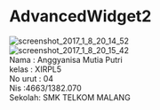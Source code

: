 # AdvancedWidget2
![screenshot_2017_1_8_20_14_52](https://cloud.githubusercontent.com/assets/22116905/22414972/6a4c854e-e6f6-11e6-8be6-4fabd6f3879a.png) <br>
![screenshot_2017_1_8_20_15_42](https://cloud.githubusercontent.com/assets/22116905/22414973/6a514c78-e6f6-11e6-8efd-66a0215d6e6b.png)
<br>
Nama : Anggyanisa Mutia Putri <br>
kelas : XIRPL5<br>
No urut : 04 <br>
Nis :4663/1382.070 <br>
Sekolah: SMK TELKOM MALANG
